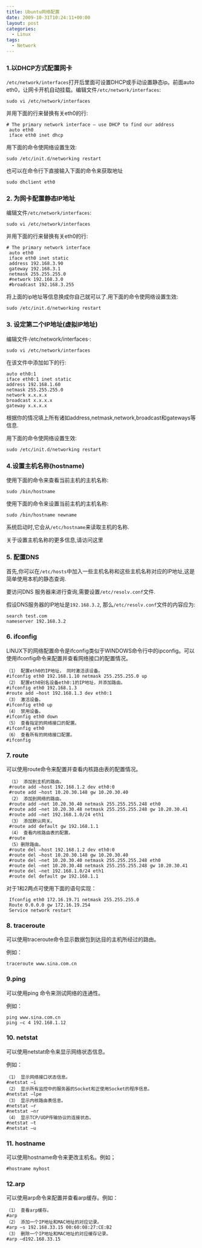 ```yaml
---
title: Ubuntu网络配置
date: 2009-10-31T10:24:11+00:00
layout: post
categories:
  - Linux
tags:
  - Network
---
```


### 1.以DHCP方式配置网卡

`/etc/network/interfaces`打开后里面可设置DHCP或手动设置静态ip。前面auto eth0，让网卡开机自动挂载。编辑文件`/etc/network/interfaces`:
```
sudo vi /etc/network/interfaces
```

并用下面的行来替换有关eth0的行:
```
# The primary network interface – use DHCP to find our address
 auto eth0
 iface eth0 inet dhcp
```

用下面的命令使网络设置生效:
```
sudo /etc/init.d/networking restart
```

也可以在命令行下直接输入下面的命令来获取地址
```
sudo dhclient eth0
```
<!--more-->
### 2. 为网卡配置静态IP地址

编辑文件`/etc/network/interfaces`:
```
sudo vi /etc/network/interfaces
```

并用下面的行来替换有关eth0的行:
```
# The primary network interface
 auto eth0
 iface eth0 inet static
 address 192.168.3.90
 gateway 192.168.3.1
 netmask 255.255.255.0
 #network 192.168.3.0
 #broadcast 192.168.3.255
```

将上面的ip地址等信息换成你自己就可以了.用下面的命令使网络设置生效:
```
sudo /etc/init.d/networking restart
```

### 3. 设定第二个IP地址(虚拟IP地址)

编辑文件·/etc/network/interfaces·:
```
sudo vi /etc/network/interfaces
```

在该文件中添加如下的行:
```
auto eth0:1
iface eth0:1 inet static
address 192.168.1.60
netmask 255.255.255.0
network x.x.x.x
broadcast x.x.x.x
gateway x.x.x.x
```

根据你的情况填上所有诸如address,netmask,network,broadcast和gateways等信息.

用下面的命令使网络设置生效:
```
sudo /etc/init.d/networking restart
```

### 4.设置主机名称(hostname)

使用下面的命令来查看当前主机的主机名称:
```
sudo /bin/hostname
```

使用下面的命令来设置当前主机的主机名称:
```
sudo /bin/hostname newname
```

系统启动时,它会从`/etc/hostname`来读取主机的名称.

关于设置主机名称的更多信息,请访问这里

### 5. 配置DNS

首先,你可以在`/etc/hosts`中加入一些主机名称和这些主机名称对应的IP地址,这是简单使用本机的静态查询.

要访问DNS 服务器来进行查询,需要设置`/etc/resolv.conf`文件.

假设DNS服务器的IP地址是`192.168.3.2`, 那么`/etc/resolv.conf`文件的内容应为:
```
search test.com
nameserver 192.168.3.2
```

### 6. ifconfig

LINUX下的网络配置命令是ifconfig类似于WINDOWS命令行中的ipconfig。可以使用ifconfig命令来配置并查看网络接口的配置情况。
```
（1） 配置eth0的IP地址， 同时激活该设备。
#ifconfig eth0 192.168.1.10 netmask 255.255.255.0 up
（2） 配置eth0别名设备eth0:1的IP地址，并添加路由。
#ifconfig eth0 192.168.1.3
#route add –host 192.168.1.3 dev eth0:1
（3） 激活设备。
#ifconfig eth0 up
（4） 禁用设备。
#ifconfig eth0 down
（5） 查看指定的网络接口的配置。
#ifconfig eth0
（6） 查看所有的网络接口配置。
#ifconfig
```

### 7. route

可以使用route命令来配置并查看内核路由表的配置情况。
```
 （1） 添加到主机的路由。
 #route add –host 192.168.1.2 dev eth0:0
 #route add –host 10.20.30.148 gw 10.20.30.40
 （2） 添加到网络的路由。
 #route add –net 10.20.30.40 netmask 255.255.255.248 eth0
 #route add –net 10.20.30.48 netmask 255.255.255.248 gw 10.20.30.41
 #route add –net 192.168.1.0/24 eth1
 （3） 添加默认网关。
 #route add default gw 192.168.1.1
 （4） 查看内核路由表的配置。
 #route
 （5）删除路由。
 #route del –host 192.168.1.2 dev eth0:0
 #route del –host 10.20.30.148 gw 10.20.30.40
 #route del –net 10.20.30.40 netmask 255.255.255.248 eth0
 #route del –net 10.20.30.48 netmask 255.255.255.248 gw 10.20.30.41
 #route del –net 192.168.1.0/24 eth1
 #route del default gw 192.168.1.1
```
 对于1和2两点可使用下面的语句实现：
```
 Ifconfig eth0 172.16.19.71 netmask 255.255.255.0
 Route 0.0.0.0 gw 172.16.19.254
 Service network restart
```

### 8. traceroute

可以使用traceroute命令显示数据包到达目的主机所经过的路由。

例如：
```
traceroute www.sina.com.cn
```

### 9.ping

可以使用ping 命令来测试网络的连通性。

例如：
```
ping www.sina.com.cn
ping –c 4 192.168.1.12
```

### 10. netstat

可以使用netstat命令来显示网络状态信息。

例如：
```
（1） 显示网络接口状态信息。
#netstat –i
（2） 显示所有监控中的服务器的Socket和正使用Socket的程序信息。
#netstat –lpe
（3） 显示内核路由表信息。
#netstat –r
#netstat –nr
（4） 显示TCP/UDP传输协议的连接状态。
#netstat –t
#netstat –u
```

### 11. hostname

可以使用hostname命令来更改主机名。例如；
```
#hostname myhost
```

### 12.arp

可以使用arp命令来配置并查看arp缓存。例如：
```
（1） 查看arp缓存。
#arp
（2） 添加一个IP地址和MAC地址的对应记录。
#arp –s 192.168.33.15 00:60:08:27:CE:B2
（3） 删除一个IP地址和MAC地址的对应缓存记录。
#arp –d192.168.33.15
```
